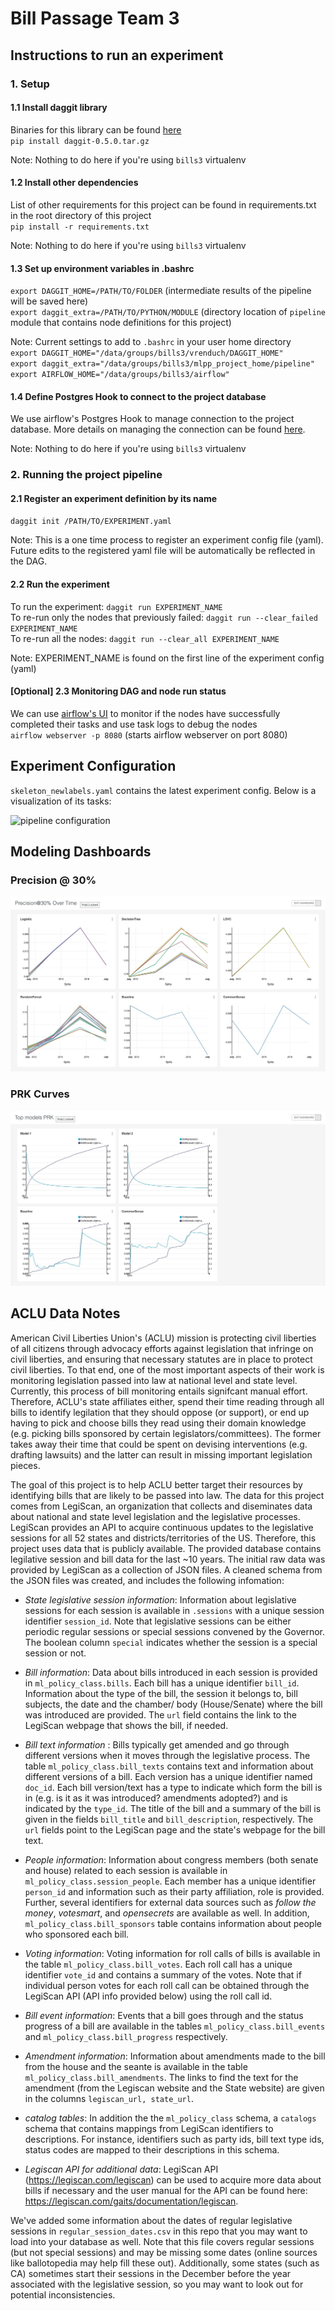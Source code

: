 # Bill Passage Team 3

## Instructions to run an experiment

### 1. Setup

#### 1.1 Install daggit library

Binaries for this library can be found [here](https://github.com/sanjay-rendu/sunbird-ml-workbench/tree/master/bin) \
`pip install daggit-0.5.0.tar.gz`

 Note: Nothing to do here if you're using `bills3` virtualenv

#### 1.2 Install other dependencies

List of other requirements for this project can be found in requirements.txt in the root directory of this project\
 `pip install -r requirements.txt` 
 
  Note: Nothing to do here if you're using `bills3` virtualenv
 
 #### 1.3 Set up environment variables in .bashrc
 `export DAGGIT_HOME=/PATH/TO/FOLDER` (intermediate results of the pipeline will be saved here) \
 `export daggit_extra=/PATH/TO/PYTHON/MODULE` (directory location of `pipeline` module that contains node definitions for this project)
 
 Note: Current settings to add to `.bashrc` in your user home directory\
 `export DAGGIT_HOME="/data/groups/bills3/vrenduch/DAGGIT_HOME"`\
`export daggit_extra="/data/groups/bills3/mlpp_project_home/pipeline"`\
`export AIRFLOW_HOME="/data/groups/bills3/airflow"`
 
 #### 1.4 Define Postgres Hook to connect to the project database
 We use airflow's Postgres Hook to manage connection to the project database. More details on managing the connection can be found [here](https://airflow.apache.org/docs/stable/howto/connection/index.html). 
 
 Note: Nothing to do here if you're using `bills3` virtualenv
 
 ### 2. Running the project pipeline
 
 #### 2.1 Register an experiment definition by its name
 `daggit init /PATH/TO/EXPERIMENT.yaml`
 
 Note: This is a one time process to register an experiment config file (yaml). Future edits to the registered yaml file will be automatically be reflected in the DAG. 
 
 #### 2.2 Run the experiment
 To run the experiment: `daggit run EXPERIMENT_NAME`  
 To re-run only the nodes that previously failed: `daggit run --clear_failed EXPERIMENT_NAME` \
 To re-run all the nodes: `daggit run --clear_all EXPERIMENT_NAME` 
 
 Note: EXPERIMENT_NAME is found on the first line of the experiment config (yaml)
 
 #### [Optional] 2.3 Monitoring DAG and node run status
 We can use [airflow's UI](https://airflow.apache.org/docs/stable/ui.html) to monitor if the nodes have successfully completed their tasks and use task logs to debug the nodes \
 `airflow webserver -p 8080` (starts airflow webserver on port 8080)
 

## Experiment Configuration

`skeleton_newlabels.yaml` contains the latest experiment config. Below is a visualization of its tasks: 

![pipeline configuration](figures/skeleton_newlablels.png) 


## Modeling Dashboards

### Precision @ 30%

![precision at 30% over time](figures/precision-30-over-time.jpg) 

### PRK Curves

![top prk](figures/top-models-prk.jpg) 


## ACLU Data Notes

American Civil Liberties Union's (ACLU) mission is protecting civil liberties of all citizens through advocacy efforts against legislation that infringe on civil liberties, and ensuring that necessary statutes are in place to protect civil liberties.  To that end, one of the most important aspects of their work is monitoring legislation passed into law at national level and state level. Currently, this process of bill monitoring entails signifcant manual effort. Therefore, ACLU's state affiliates either, spend their time reading through all bills to identify legilation that they should oppose (or support), or end up having to pick and choose bills they read using their domain knowledge (e.g. picking bills sponsored by certain legislators/committees). The former takes away their time that could be spent on devising interventions (e.g. drafting lawsuits) and the latter can result in missing important legislation pieces.  

The goal of this project is to help ACLU better target their resources by identifying bills that are likely to be passed into law. The data for this project comes from LegiScan, an organization that collects and diseminates data about national and state level legislation and the legislative processes. LegiScan provides an API to acquire continuous updates to the legislative sessions for all 52 states and districts/territories of the US. Therefore, this project uses data that is publicly available. The provided database contains legilative session and bill data for the last ~10 years. The initial raw data was provided by LegiScan as a collection of JSON files. A cleaned schema from the JSON files was created, and includes the following infomation:
- *State legislative session information*: Information about legislative sessions for each session is available in `.sessions` with a unique session identifier `session_id`. Note that legislative sessions can be either periodic regular sessions or special sessions convened by the Governor. The boolean column `special` indicates whether the session is a special session or not. 

- *Bill information*: Data about bills introduced in each session is provided in `ml_policy_class.bills`. Each bill has a unique identifier `bill_id`. Information about the type of the bill, the session it belongs to, bill subjects, the date and the chamber/ body (House/Senate) where the bill was introduced are provided. The `url` field contains the link to the LegiScan webpage that shows the bill, if needed. 

- *Bill text information* : Bills typically get amended and go through different versions when it moves through the legislative process. The table `ml_policy_class.bill_texts` contains text and information about different versions of a bill. Each version has a unique identifier named `doc_id`. Each bill version/text has a type to indicate which form the bill is in (e.g. is it as it was introduced? amendments adopted?) and is indicated by the `type_id`. The title of the bill and a summary of the bill is given in the fields `bill_title` and `bill_description`, respectively. The `url` fields point to the LegiScan page and the state's webpage for the bill text.

- *People information*: Information about congress members (both senate and house) related to each session is available in `ml_policy_class.session_people`. Each member has a unique identifier `person_id` and information such as their party affiliation, role is provided. Further, several identifiers for external data sources such as _follow the money_, _votesmart_, and _opensecrets_ are available as well. In addition, `ml_policy_class.bill_sponsors` table contains information about people who sponsored each bill.

- *Voting information*: Voting information for roll calls of bills is available in the table `ml_policy_class.bill_votes`. Each roll call has a unique identifier `vote_id` and contains a summary of the votes. Note that if individual person votes for each roll call can be obtained through the LegiScan API (API info provided below) using the roll call id. 

- *Bill event information*: Events that a bill goes through and the status progress of a bill are available in the tables `ml_policy_class.bill_events` and `ml_policy_class.bill_progress` respectively. 

- *Amendment information*: Information about amendments made to the bill from the house and the seante is available in the table `ml_policy_class.bill_amendments`. The links to find the text for the amendment (from the Legiscan website and the State website) are given in the columns `legiscan_url, state_url`. 

- *catalog tables*: In addition the the `ml_policy_class` schema, a `catalogs` schema that contains mappings from LegiScan identifiers to descriptions. For instance, identifiers such as party ids, bill text type ids, status codes are mapped to their descriptions in this schema.

- *Legiscan API for additional data*: LegiScan API (https://legiscan.com/legiscan) can be used to acquire more data about bills if necessary and the user manual for the API can be found here: https://legiscan.com/gaits/documentation/legiscan. 

We've added some information about the dates of regular legislative sessions in `regular_session_dates.csv` in this repo that you may want to load into your database as well. Note that this file covers regular sessions (but not special sessions) and may be missing some dates (online sources like ballotopedia may help fill these out). Additionally, some states (such as CA) sometimes start their sessions in the December before the year associated with the legislative session, so you may want to look out for potential inconsistencies.

